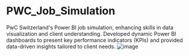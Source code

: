 # PWC_Job_Simulation
PwC Switzerland's Power BI job simulation, enhancing skills in data visualization and client understanding. Developed dynamic Power BI dashboards to present key performance indicators (KPIs) and provided data-driven insights tailored to client needs. 
![image](https://github.com/user-attachments/assets/9d23fd5e-aaaa-4967-aafd-5db5fd646ec8)
